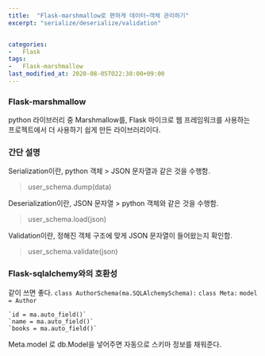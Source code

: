 ```yaml
---
title:  "Flask-marshmallow로 편하게 데이터~객체 관리하기"
excerpt: "serialize/deserialize/validation"


categories:
-   Flask
tags:
-   Flask-marshmallow
last_modified_at: 2020-08-05TO22:30:00+09:00
---
```



### Flask-marshmallow

python 라이브러리 중 Marshmallow를,
Flask 마이크로 웹 프레임워크를 사용하는 프로젝트에서 더 사용하기 쉽게 만든
라이브러리이다.

### 간단 설명

Serialization이란,
python 객체 > JSON 문자열과 같은 것을 수행함.
> user_schema.dump(data)

Deserialization이란,
JSON 문자열 > python 객체와 같은 것을 수행함.
> user_schema.load(json)

Validation이란,
정해진 객체 구조에 맞게 JSON 문자열이 들어왔는지 확인함.
> user_schema.validate(json)

### Flask-sqlalchemy와의 호환성

같이 쓰면 좋다.
`class AuthorSchema(ma.SQLAlchemySchema):`
    `class Meta:`
        `model = Author`

    `id = ma.auto_field()`
    `name = ma.auto_field()`
    `books = ma.auto_field()`

Meta.model 로 db.Model을 넣어주면
자동으로 스키마 정보를 채워준다.
